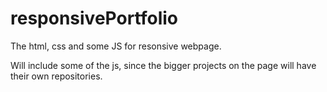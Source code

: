 # responsivePortfolio
The html, css and some JS for resonsive webpage.




Will include some of the js, since the bigger projects on the page will have their own repositories.
